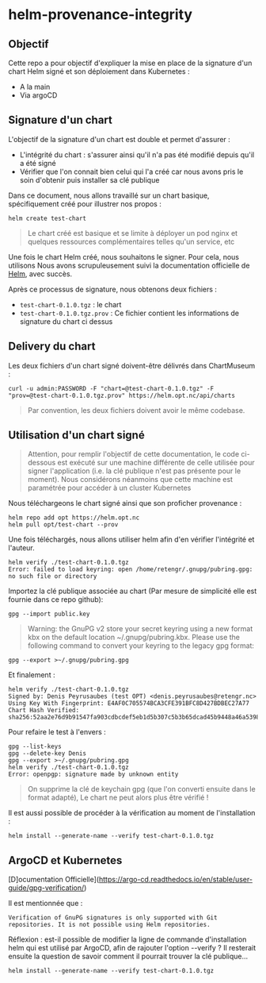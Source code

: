 # helm-provenance-integrity




## Objectif

Cette repo a pour objectif d'expliquer la mise en place de la signature d'un chart Helm signé et son déploiement dans Kubernetes :

- A la main
- Via argoCD




## Signature d'un chart

L'objectif de la signature d'un chart est double et permet d'assurer :
- L'intégrité du chart : s'assurer ainsi qu'il n'a pas été modifié depuis qu'il a été signé
- Vérifier que l'on connait bien celui qui l'a créé car nous avons pris le soin d'obtenir puis installer sa clé publique

Dans ce document, nous allons travaillé sur un chart basique, spécifiquement créé pour illustrer nos propos :

```
helm create test-chart
```

> Le chart créé est basique et se limite à déployer un pod nginx et quelques ressources complémentaires telles qu'un service, etc

Une fois le chart Helm créé, nous souhaitons le signer. Pour cela, nous utilisons 
Nous avons scrupuleusement suivi la documentation officielle de [Helm](https://helm.sh/docs/topics/provenance/), avec succès.

Après ce processus de signature, nous obtenons deux fichiers :

- `test-chart-0.1.0.tgz` : le chart
- `test-chart-0.1.0.tgz.prov` : Ce fichier contient les informations de signature du chart ci dessus



## Delivery du chart

Les deux fichiers d'un chart signé doivent-être délivrés dans ChartMuseum :

```
curl -u admin:PASSWORD -F "chart=@test-chart-0.1.0.tgz" -F "prov=@test-chart-0.1.0.tgz.prov" https://helm.opt.nc/api/charts
```

> Par convention, les deux fichiers doivent avoir le même codebase.


## Utilisation d'un chart signé

> Attention, pour remplir l'objectif de cette documentation, le code ci-dessous est exécuté sur une machine différente de celle utilisée pour signer l'application (i.e. la clé publique n'est pas présente pour le moment). Nous considérons néanmoins que cette machine est paramétrée pour accéder à un cluster Kubernetes

Nous téléchargeons le chart signé ainsi que son proficher provenance :

```
helm repo add opt https://helm.opt.nc
helm pull opt/test-chart --prov
```

Une fois téléchargés, nous allons utiliser helm afin d'en vérifier l'intégrité et l'auteur.

```
helm verify ./test-chart-0.1.0.tgz
Error: failed to load keyring: open /home/retengr/.gnupg/pubring.gpg: no such file or directory
```


Importez la clé publique associée au chart (Par mesure de simplicité elle est fournie dans ce repo github):

```
gpg --import public.key
```


> Warning: the GnuPG v2 store your secret keyring using a new format kbx on the default location ~/.gnupg/pubring.kbx. Please use the following command to convert your keyring to the legacy gpg format:
```
gpg --export >~/.gnupg/pubring.gpg
```

Et finalement :

```
helm verify ./test-chart-0.1.0.tgz
Signed by: Denis Peyrusaubes (test OPT) <denis.peyrusaubes@retengr.nc>
Using Key With Fingerprint: E4AF0C705574BCA3CFE391BFC8D427BDBEC27A77
Chart Hash Verified: sha256:52aa2e76d9b91547fa903cdbcdef5eb1d5b307c5b3b65dcad45b9448a46a5398
```

Pour refaire le test à l'envers :

``` 
gpg --list-keys
gpg --delete-key Denis
gpg --export >~/.gnupg/pubring.gpg
helm verify ./test-chart-0.1.0.tgz
Error: openpgp: signature made by unknown entity
```

> On supprime la clé de keychain gpg (que l'on converti ensuite dans le format adapté), Le chart ne peut alors plus être vérifié !


Il est aussi possible de procéder à la vérification au moment de l'installation :

```
helm install --generate-name --verify test-chart-0.1.0.tgz
```


## ArgoCD et Kubernetes

[D]ocumentation Officielle](https://argo-cd.readthedocs.io/en/stable/user-guide/gpg-verification/)

Il est mentionnée que :

`Verification of GnuPG signatures is only supported with Git repositories. It is not possible using Helm repositories.`

Réflexion : est-il possible de modifier la ligne de commande d'installation helm qui est utilisé par ArgoCD, afin de rajouter l'option --verify ? Il resterait ensuite la question de savoir comment il pourrait trouver la clé publique...


```
helm install --generate-name --verify test-chart-0.1.0.tgz
```
